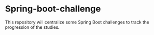 # Spring-boot-challenge
This repository will centralize some Spring Boot challenges to track the progression of the studies.
